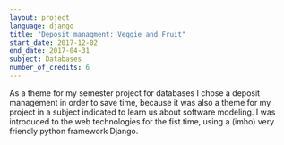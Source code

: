 ```yaml
---
layout: project
language: django
title: "Deposit managment: Veggie and Fruit"
start_date: 2017-12-02
end_date: 2017-04-31
subject: Databases
number_of_credits: 6
---
```


As a theme for my semester project for databases I chose a deposit management in order to save time, because it was also a theme for my project in a subject indicated to learn us about software modeling. I was introduced to the web technologies for the fist time, using a (imho) very friendly python framework Django.  
